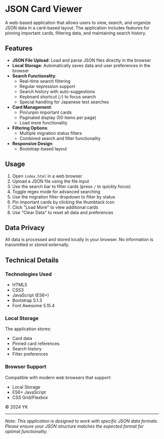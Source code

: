 # JSON Card Viewer

A web-based application that allows users to view, search, and organize JSON data in a card-based layout. The application includes features for pinning important cards, filtering data, and maintaining search history.

## Features

- **JSON File Upload**: Load and parse JSON files directly in the browser
- **Local Storage**: Automatically saves data and user preferences in the browser
- **Search Functionality**:
  - Real-time search filtering
  - Regular expression support
  - Search history with auto-suggestions
  - Keyboard shortcut (`/`) to focus search
  - Special handling for Japanese text searches
- **Card Management**:
  - Pin/unpin important cards
  - Paginated display (50 items per page)
  - Load more functionality
- **Filtering Options**:
  - Multiple migration status filters
  - Combined search and filter functionality
- **Responsive Design**:
  - Bootstrap-based layout


## Usage

1. Open `index.html` in a web browser
2. Upload a JSON file using the file input
3. Use the search bar to filter cards (press `/` to quickly focus)
4. Toggle regex mode for advanced searching
5. Use the migration filter dropdown to filter by status
6. Pin important cards by clicking the thumbtack icon
7. Click "Load More" to view additional cards
8. Use "Clear Data" to reset all data and preferences

## Data Privacy

All data is processed and stored locally in your browser. No information is transmitted or stored externally.

## Technical Details

### Technologies Used
- HTML5
- CSS3
- JavaScript (ES6+)
- Bootstrap 5.1.3
- Font Awesome 5.15.4

### Local Storage
The application stores:
- Card data
- Pinned card references
- Search history
- Filter preferences 

### Browser Support
Compatible with modern web browsers that support:
- Local Storage
- ES6+ JavaScript
- CSS Grid/Flexbox


© 2024 YK

---

*Note: This application is designed to work with specific JSON data formats. Please ensure your JSON structure matches the expected format for optimal functionality.*
